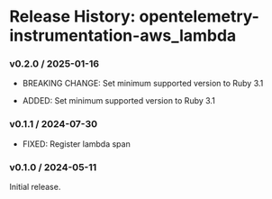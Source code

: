 # Release History: opentelemetry-instrumentation-aws_lambda

### v0.2.0 / 2025-01-16

* BREAKING CHANGE: Set minimum supported version to Ruby 3.1

* ADDED: Set minimum supported version to Ruby 3.1

### v0.1.1 / 2024-07-30

* FIXED: Register lambda span

### v0.1.0 / 2024-05-11

Initial release.
